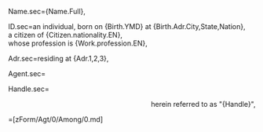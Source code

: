 Name.sec={Name.Full},

ID.sec=an individual, born on {Birth.YMD} at {Birth.Adr.City,State,Nation},<br>a citizen of {Citizen.nationality.EN},<br>whose profession is {Work.profession.EN},

Adr.sec=residing at {Adr.1,2,3},

Agent.sec=</i>

Handle.sec=<div align="right">herein referred to as "{Handle}",</div>

=[zForm/Agt/0/Among/0.md]